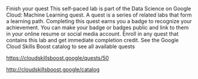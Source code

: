 Finish your quest
This self-paced lab is part of the Data Science on Google Cloud: Machine Learning quest. A quest is a series of related labs that form a learning path. Completing this quest earns you a badge to recognize your achievement. You can make your badge or badges public and link to them in your online resume or social media account. Enroll in any quest that contains this lab and get immediate completion credit. See the Google Cloud Skills Boost catalog to see all available quests

https://cloudskillsboost.google/quests/50

http://cloudskillsboost.google/catalog

